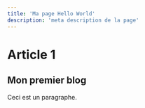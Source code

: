 ```yaml
---
title: 'Ma page Hello World'
description: 'meta description de la page'
---
```


# Article 1

## Mon premier blog

Ceci est un paragraphe.